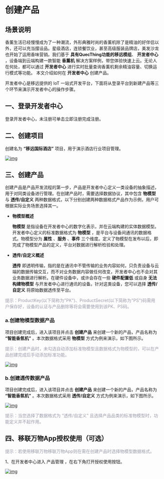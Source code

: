 # 创建产品

## __场景说明__
香薰生活已经慢慢成为了一种潮流，外形典雅时尚的香薰机除了是精油的好伴侣以外，还可以充当摆设品。星级酒店，连锁餐饮业，甚至高级服装品牌店，美发沙龙也开始了运用香味营销。我们基于 __具有QuecThing功能的移远模组__、 __开发者中心__ ，设备端到云端构建一款智能 __香薰机__ 解决方案样例，带您体验快速上云。无论人在何处，都可以通过 __开发者中心__ 进行实时批量查询香薰机剩余精油容量、切换运行模式等功能。   本文介绍如何在 __开发者中心__ 创建产品。


开发者中心是移远提供的 IoT 一站式开发平台，下面将从登录平台到新建产品等三个环节来演示开发者中心的操作步骤。
## __一、登录开发者中心__
登录<a :href="toDevelopCenter()" target="_blank">开发者中心</a>，未注册可单击<a :href="toDevelopCenter('registerType')" target="_blank">立即注册</a>完成注册。


## __二、创建项目__
创建名为 __“移远国际酒店”__ 项目，用于演示酒店行业项目管理。

<a data-fancybox title="img" href="/deviceDevelop/platform/platform-01.png">![img](/deviceDevelop/platform/platform-01.png)</a>

## __三、创建产品__
创建产品是产品开发流程的第一步，产品是开发者中心定义一类设备的抽象描述，用于对同类设备进行管理。在创建产品时，需要选择数据协议，其中包含 __物模型__ 与 __透传/自定义__ 两种数据格式，以下分别创建两种数据格式产品作为示例，用户可根据实际业务场景选择其一。

* __物模型概述__

	__物模型__ 是指设备在开发者中心的数字化表示，并在云端构建的实体数据模型。开发者中心定义的标准数据格式为 __物模型__ ，是平台与设备间通讯的数据格式。物模型分为 __属性__ 、__服务__ 、__事件__ 三个维度。定义了物模型在发布以后，即完成了物模型产品的定义，平台对数据进行解析检验和处理。

* __透传/自定义概述__ 

	__透传__ 即透明传输，指的是在通讯中不管传输的业务内容如何，只负责设备与云端的数据传输交互，而不对业务数据内容做任何改变，开发者中心也不会对其业务数据进行解析。在硬件设备中，或许会存在一些 __硬件配置低__ 或自身 __无法构建物模型__ 与开发者中心进行通讯的设备。针对这类设备，您可以选择 __透传/自定义__ 将原始数据透传至平台。

<font color=#999AAA >提示：ProductKey(以下简称为"PK")、ProductSecret(以下简称为"PS")码需用户保存好，设备的认证与产品删除等将会需要使用到该PK、PS码。</font>

### __a.创建物模型数据产品__
项目创建完成后，进入该项目并点击 __创建产品__ 来创建一个新的产品，产品名称为 __“智能香氛机”__ 。本次数据格式采用 __物模型__ 方式为例来演示，如下图所示。



<font color=#999AAA >提示：创建产品时，未勾选自动添加标准物模型且数据格式为物模型的，可以在产品创建完成后手动添加标准功能。</font>

<a data-fancybox title="img" href="/deviceDevelop/wifi/speediness/resource/platform/platform-02.png">![img](/deviceDevelop/wifi/speediness/resource/platform/platform-02.png)</a>

### __b.创建透传数据产品__

项目创建完成后，进入该项目并点击 __创建产品__ 来创建一个新的产品，产品名称为 __“智能香氛机”__ 。本次数据格式采用 __透传/自定义__ 方式为例来演示，如下图所示。

<a data-fancybox title="img" href="/deviceDevelop/wifi/speediness/resource/platform/platform-03.png">![img](/deviceDevelop/wifi/speediness/resource/platform/platform-03.png)</a>

<font color=#999AAA >提示：当您选择了数据格式为 “透传/自定义” 且选择产品品类的标准物模型时，功能定义并不起作用。</font>

 
 ## __四、移联万物App授权使用（可选）__

<font color=#999AAA >提示：若使用移联万物移联万物App则在需在创建产品时选择物模型数据格式。</font>

1、在开发者中心进入 产品管理 ，在右下角打开授权使用按钮。

<a data-fancybox title="img" href="/deviceDevelop/wifi/speediness/resource/platform/platform-15.png">![img](/deviceDevelop/wifi/speediness/resource/platform/platform-15.png)</a>

